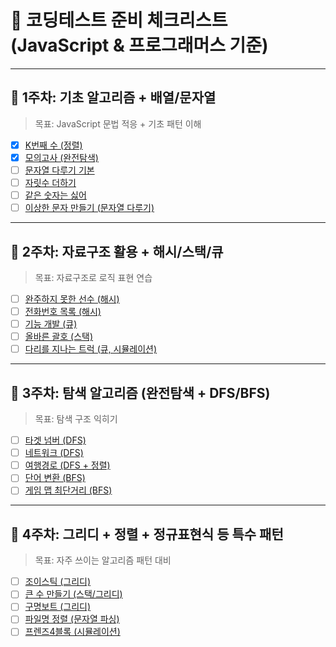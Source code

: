 # 📘 코딩테스트 준비 체크리스트 (JavaScript & 프로그래머스 기준)

---

## 🔹 1주차: 기초 알고리즘 + 배열/문자열

> 목표: JavaScript 문법 적응 + 기초 패턴 이해

- [x] [K번째 수 (정렬)](https://school.programmers.co.kr/learn/courses/30/lessons/42748)
- [x] [모의고사 (완전탐색)](https://school.programmers.co.kr/learn/courses/30/lessons/42840)
- [ ] [문자열 다루기 기본](https://school.programmers.co.kr/learn/courses/30/lessons/12918)
- [ ] [자릿수 더하기](https://school.programmers.co.kr/learn/courses/30/lessons/12931)
- [ ] [같은 숫자는 싫어](https://school.programmers.co.kr/learn/courses/30/lessons/12906)
- [ ] [이상한 문자 만들기 (문자열 다루기)](https://school.programmers.co.kr/learn/courses/30/lessons/12930)

---

## 🔹 2주차: 자료구조 활용 + 해시/스택/큐

> 목표: 자료구조로 로직 표현 연습

- [ ] [완주하지 못한 선수 (해시)](https://school.programmers.co.kr/learn/courses/30/lessons/42576)
- [ ] [전화번호 목록 (해시)](https://school.programmers.co.kr/learn/courses/30/lessons/42577)
- [ ] [기능 개발 (큐)](https://school.programmers.co.kr/learn/courses/30/lessons/42586)
- [ ] [올바른 괄호 (스택)](https://school.programmers.co.kr/learn/courses/30/lessons/12909)
- [ ] [다리를 지나는 트럭 (큐, 시뮬레이션)](https://school.programmers.co.kr/learn/courses/30/lessons/42583)

---

## 🔹 3주차: 탐색 알고리즘 (완전탐색 + DFS/BFS)

> 목표: 탐색 구조 익히기

- [ ] [타겟 넘버 (DFS)](https://school.programmers.co.kr/learn/courses/30/lessons/43165)
- [ ] [네트워크 (DFS)](https://school.programmers.co.kr/learn/courses/30/lessons/43162)
- [ ] [여행경로 (DFS + 정렬)](https://school.programmers.co.kr/learn/courses/30/lessons/43164)
- [ ] [단어 변환 (BFS)](https://school.programmers.co.kr/learn/courses/30/lessons/43163)
- [ ] [게임 맵 최단거리 (BFS)](https://school.programmers.co.kr/learn/courses/30/lessons/1844)

---

## 🔹 4주차: 그리디 + 정렬 + 정규표현식 등 특수 패턴

> 목표: 자주 쓰이는 알고리즘 패턴 대비

- [ ] [조이스틱 (그리디)](https://school.programmers.co.kr/learn/courses/30/lessons/42860)
- [ ] [큰 수 만들기 (스택/그리디)](https://school.programmers.co.kr/learn/courses/30/lessons/42883)
- [ ] [구명보트 (그리디)](https://school.programmers.co.kr/learn/courses/30/lessons/42885)
- [ ] [파일명 정렬 (문자열 파싱)](https://school.programmers.co.kr/learn/courses/30/lessons/17686)
- [ ] [프렌즈4블록 (시뮬레이션)](https://school.programmers.co.kr/learn/courses/30/lessons/17679)
